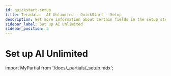 ```yaml
---
id: quickstart-setup
title: Teradata - AI Unlimited - QuickStart - Setup 
description: Get more information about certain fields in the setup steps.
sidebar_label: Set up AI Unlimited	
sidebar_position: 5
---
```


# Set up AI Unlimited

import MyPartial from '/docs/_partials/_setup.mdx';

<MyPartial />


